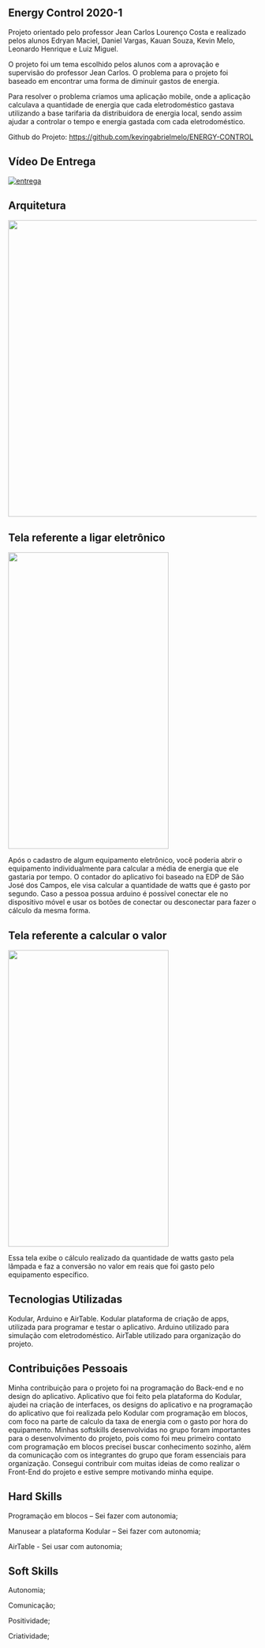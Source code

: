 
## Energy Control 2020-1 

Projeto orientado pelo professor Jean Carlos Lourenço Costa e realizado pelos alunos Edryan Maciel, Daniel Vargas, Kauan Souza, Kevin Melo, Leonardo Henrique e Luiz Miguel. 

O projeto foi um tema escolhido pelos alunos com a aprovação e supervisão do professor Jean Carlos. O problema para o projeto foi baseado em encontrar uma forma de diminuir gastos de energia.

Para resolver o problema criamos uma aplicação mobile, onde a aplicação calculava a quantidade de energia que cada eletrodoméstico gastava utilizando a base tarifaria da distribuidora de energia local, sendo assim ajudar a controlar o tempo e energia gastada com cada eletrodoméstico.

Github do Projeto: https://github.com/kevingabrielmelo/ENERGY-CONTROL

## Vídeo De Entrega
[![entrega](https://img.youtube.com/vi/Vbet4k0QA9M/default.jpg)](https://www.youtube.com/watch?v=Vbet4k0QA9M)

## Arquitetura

<img src="https://github.com/DanVargaa/Portfolio-APIs/blob/Primeiro-API-2020-1/Arquitetura.jpeg" height="600" width="600">

## Tela referente a ligar eletrônico

<img src="https://github.com/DanVargaa/Portfolio-APIs/blob/Primeiro-API-2020-1/lig_lamp.png" height="600" width="325">

Após o cadastro de algum equipamento eletrônico, você poderia abrir o equipamento individualmente para calcular a média de energia que ele gastaria por tempo. O contador do aplicativo foi baseado na EDP de São José dos Campos, ele visa calcular a quantidade de watts que é gasto por segundo. Caso a pessoa possua arduino é possível conectar ele no dispositivo móvel e usar os botões de conectar ou desconectar para fazer o cálculo da mesma forma.

## Tela referente a calcular o valor

<img src="https://github.com/DanVargaa/Portfolio-APIs/blob/Primeiro-API-2020-1/calculo_do_valor.png" height="600" width="325">

Essa tela exibe o cálculo realizado da quantidade de watts gasto pela lâmpada e faz a conversão no valor em reais que foi gasto pelo equipamento específico.

## Tecnologias Utilizadas

Kodular, Arduino e AirTable. Kodular plataforma de criação de apps, utilizada para programar e testar o aplicativo. Arduino utilizado para simulação com eletrodoméstico. AirTable utilizado para organização do projeto.

## Contribuições Pessoais

Minha contribuição para o projeto foi na programação do Back-end e no design do aplicativo. Aplicativo que foi feito pela plataforma do Kodular, ajudei na criação de interfaces, os designs do aplicativo e na programação do aplicativo que foi realizada pelo Kodular com programação em blocos, com foco na parte de calculo da taxa de energia com o gasto por hora do equipamento. Minhas softskills desenvolvidas no grupo foram importantes para o desenvolvimento do projeto, pois como foi meu primeiro contato com programação em blocos precisei buscar conhecimento sozinho, além da comunicação com os integrantes do grupo que foram essenciais para organização. Consegui contribuir com muitas ideias de como realizar o Front-End do projeto e estive sempre motivando minha equipe.

## Hard Skills

Programação em blocos – Sei fazer com autonomia;

Manusear a plataforma Kodular – Sei fazer com autonomia;

AirTable - Sei usar com autonomia;

## Soft Skills

Autonomia;

Comunicação;

Positividade;

Criatividade;
